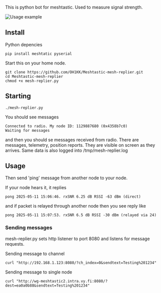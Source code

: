 This is python bot for meshtastic. Used to measure signal strength.

![Usage example](https://raw.githubusercontent.com/OH1KK/Meshtastic-mesh-replier/refs/heads/main/mesh_replier.jpg)

## Install

Python depencies
````
pip install meshtatic pyserial
````

Start this on your home node.

```
git clone https://github.com/OH1KK/Meshtastic-mesh-replier.git
cd Meshtastic-mesh-replier
chmod +x mesh-replier.py
```

## Starting

```
./mesh-replier.py
```

You should see messages

```
Connected to radio. My node ID: 1129887680 (0x4358b7c0)
Waiting for messages
```

and then you should se messages received from radio. There are messages, telemetry, position reports. They are visible on screen as they arrives. Same data is also logged into /tmp/mesh-replier.log

## Usage

Then send 'ping' message from another node to your node.

If your node hears it, it replies

```
pong 2025-05-11 15:06:46. rxSNR 6.25 dB RSSI -63 dBm (direct)
```

and if packet is relayed through another node then you see reply like

```
pong 2025-05-11 15:07:53. rxSNR 6.5 dB RSSI -30 dBm (relayed via 24)

```

### Sending messages

mesh-replier.py sets http listener to port 8080 and listens for message requests.

Sending message to channel

```
curl "http://192.168.1.123:8080/?ch_index=0&sendtext=Testing%201234"
```

Sending message to single node

```
curl "http://wg-meshtastic2.intra.vy.fi:8080/?dest=ea0a0b88&sendtext=Testing%201234"
```



